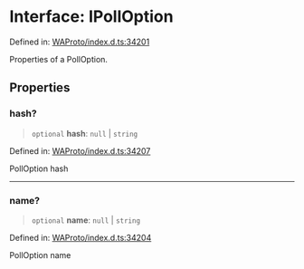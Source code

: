 # Interface: IPollOption

Defined in: [WAProto/index.d.ts:34201](https://github.com/Fokusdotid/Baileys/blob/abcb8d9f2160683543784d4a7641ec0f8c55ed7e/WAProto/index.d.ts#L34201)

Properties of a PollOption.

## Properties

### hash?

> `optional` **hash**: `null` \| `string`

Defined in: [WAProto/index.d.ts:34207](https://github.com/Fokusdotid/Baileys/blob/abcb8d9f2160683543784d4a7641ec0f8c55ed7e/WAProto/index.d.ts#L34207)

PollOption hash

***

### name?

> `optional` **name**: `null` \| `string`

Defined in: [WAProto/index.d.ts:34204](https://github.com/Fokusdotid/Baileys/blob/abcb8d9f2160683543784d4a7641ec0f8c55ed7e/WAProto/index.d.ts#L34204)

PollOption name
